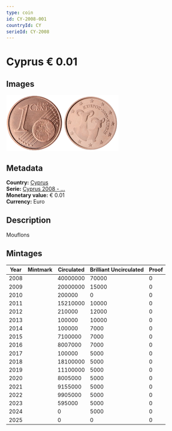 ```yaml
---
type: coin
id: CY-2008-001
countryId: CY
serieId: CY-2008
---
```


# Cyprus € 0.01

## Images

<img src="../../../Images/common-2007-001.webp" height="150" alt="Front image"><img src="Images/cyprus-2008-001.webp" height="150" alt="Back image">

## Metadata

**Country:** [Cyprus](../index.md)\
**Serie:** [Cyprus 2008 - ...](index.md)\
**Monetary value:** € 0.01\
**Currency:** Euro

## Description

Mouflons

## Mintages

| Year | Mintmark | Circulated | Brilliant Uncirculated | Proof |
| ---- | -------- | ---------- | ---------------------- | ----- |
| 2008 |          | 40000000   | 70000                  | 0     |
| 2009 |          | 20000000   | 15000                  | 0     |
| 2010 |          | 200000     | 0                      | 0     |
| 2011 |          | 15210000   | 10000                  | 0     |
| 2012 |          | 210000     | 12000                  | 0     |
| 2013 |          | 100000     | 10000                  | 0     |
| 2014 |          | 100000     | 7000                   | 0     |
| 2015 |          | 7100000    | 7000                   | 0     |
| 2016 |          | 8007000    | 7000                   | 0     |
| 2017 |          | 100000     | 5000                   | 0     |
| 2018 |          | 18100000   | 5000                   | 0     |
| 2019 |          | 11100000   | 5000                   | 0     |
| 2020 |          | 8005000    | 5000                   | 0     |
| 2021 |          | 9155000    | 5000                   | 0     |
| 2022 |          | 9905000    | 5000                   | 0     |
| 2023 |          | 595000     | 5000                   | 0     |
| 2024 |          | 0          | 5000                   | 0     |
| 2025 |          | 0          | 0                      | 0     |
